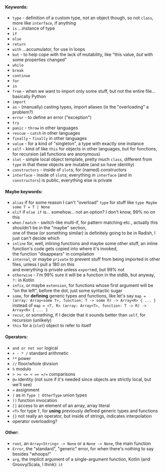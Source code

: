 #### Keywords:

- `type` - definition of a custom type, not an object though, so not `class`, more like `interface`, if anything
- `is` ...instance of type
- `if`
- `else`
- `return`
- `with` ...accumulator, for use in loops
- `but` - to help cope with the lack of mutability, like "this value, _but_ with some properties changed"
- `while`
- `break`
- `continue`
- `for`
- `in`
- `from` - when we want to import only some stuff, but not the entire file... basically Python
- `import`
- `as` - (manually) casting types, import aliases (is the "overloading" a problem?)
- `error` - to define an error ("exception")
- `try`
- `panic` - `throw` in other languages
- `rescue` - `catch` in other languages
- `finally` - `finally` in other languages
- `value` - for a kind of "singleton", a type with exactly one instance
- `self` - kind of like `this` for objects in other languages, but for functions, for recursion (all functions are anonymous)
- `slot` - simple local object template, pretty much `class`, different from `type` in that these objects are mutable (and so have identity)
- `constructors` - inside of `slot`s, for (named) constructors
- `interface` - inside of `slot`s; everything in `interface` (and in `constructors`) is public, everything else is private

#### Maybe keywords:

- `alias` if for some reason I can't "overload" `type` for stuff like `type Maybe some T = T | None`
- `elif` if `else if` is... somehow... not an option? I don't know, 99% no on this
- `when` / `match` - switch-like multi-if, for pattern matching etc., actually this shouldn't be in the "maybe" section,\
  one of these (or something similar) is definitely going to be in Radish, I just can't decide which
- `inline` for, well, inlining functions and maybe some other stuff, an inline function's code gets copied into where it's invoked,\
  the function "disappears" in compilation
- `internal`, or maybe `private` to prevent stuff from being imported in other files, unless I pull a 180 on this\
  and everything is private unless `export`ed, but 99% not
- `otherwise` - I'm 99% sure it will be a function in the stdlib, but anyway, `?:` in Kotlin
- `infix`, or maybe `extension`, for functions whose first argument will be "on the left", before the dot, just some syntactic sugar
- `some`, for **defining** generic types and functions, like let's say `map = (array: Array<some T>, function: T -> some R) -> Array<R> { ... }`\
  instead of `map = <T, R> (array: Array<T>, function: T -> R) -> Array<R> { ... }`
- `recur`, or something, if I decide that it sounds better than `self`, for recursion (unlikely)
- `this` for a (`slot`) object to refer to itself

#### Operators:
- `and or not xor` logical
- `+ - * /` standard arithmetic
- `**` power
- `//` floor/whole division
- `%` modulo
- `> >= <= < == =/=` comparisons
- `@=` identity (not sure if it's needed since objects are strictly local, but we'll see)
- `=` assignment
- `|` as in `Type | OtherType` union types
- `()` function invocation
- `[]` access to an element of an array, array literal
- `<T>` for type `T`, for **using** previously defined generic types and functions
- `{}` not really an operator, but inside of strings, indicates interpolation
- operator overloading?

#### Other:
- `root`, an `Array<String> -> None` or a `None -> None`, the main function
- `Error`, the "standard", "generic" error, for when there's nothing to say besides "whoops!"
- `arg`, the implicit argument of a single-argument function, Kotlin (and Groovy/Scala, I think): `it`

